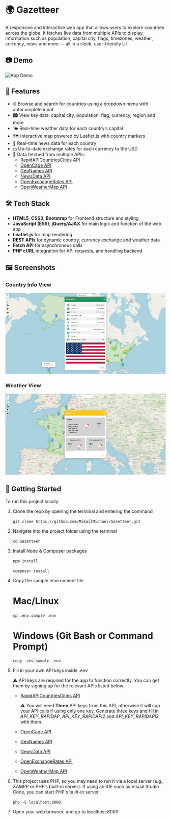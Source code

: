 # 🌍 Gazetteer

A responsive and interactive web app that allows users to explore countries across the globe. It fetches live data from multiple APIs to display information such as population, capital city, flags, timezones, weather, currency, news and more — all in a sleek, user-friendly UI

## 📷 Demo

![App Demo](assets/demo.gif)

## 🔎 Features

- 🌐 Browse and search for countries using a dropdown menu with autocomplete input
- 🏙️ View key data: capital city, population, flag, currency, region and more
- 🌤️ Real-time weather data for each country’s capital
- 🗺️ Interactive map powered by Leaflet.js with country markers
- 📰 Real-time news data for each country
- 💵 Up-to-date exchange rates for each currency to the USD
- 📡 Data fetched from multiple APIs:
  - [RapidAPICountriesCities API](https://rapidapi.com/natkapral/api/countries-cities/details)
  - [OpenCage API](https://opencagedata.com/api)
  - [GeoNames API](https://www.geonames.org/)
  - [NewsData API](https://newsdata.io/)
  - [OpenExchangeRates API](https://openexchangerates.org/)
  - [OpenWeatherMap API](https://openweathermap.org/)

## 🛠️ Tech Stack

- **HTML5**, **CSS3**, **Bootstrap** for Frontend structure and styling
- **JavaScript (ES6)**, **jQuery/AJAX** for main logic and function of the web app
- **Leaflet.js** for map rendering
- **REST APIs** for dynamic country, currency exchange and weather data
- **Fetch API** for asynchronous calls
- **PHP cURL** integration for API requests, and handling backend

## 🖼️ Screenshots

### Country Info View
![Country Info](assets/country-info-screenshot.png)

### Weather View
![Weather Modal](assets/weather-screenshot.png)

## 🚀 Getting Started

To run this project locally:

1. Clone the repo by opening the terminal and entering the command

   `git clone https://github.com/MikailMichael/Gazetteer.git`

2. Navigate into the project folder using the terminal

   `cd Gazetteer`

3. Install Node & Composer packages

    `npm install`

    `composer install`

4. Copy the sample environment file

    # Mac/Linux
    
    `cp .env.sample .env`

    # Windows (Git Bash or Command Prompt)
    
    `copy .env.sample .env`

5. Fill in your own API keys inside .env

    ⚠️ API keys are required for the app to function correctly. You can get them by signing up for the relevant APIs listed below:
      - [RapidAPICountriesCities API](https://rapidapi.com/natkapral/api/countries-cities/details)
            
         ⚠️ You will need **Three** API keys from this API, otherwise it will cap your API calls if using only one key. Generate three keys and fill in *API_KEY_RAPIDAP*, *API_KEY_RAPIDAPI2* and *API_KEY_RAPIDAPI3* with them.
      - [OpenCage API](https://opencagedata.com/api)
      - [GeoNames API](https://www.geonames.org/)
      - [NewsData API](https://newsdata.io/)
      - [OpenExchangeRates API](https://openexchangerates.org/)
      - [OpenWeatherMap API](https://openweathermap.org/)

6. This project uses PHP, so you may need to run it via a local server (e.g., XAMPP or PHP’s built-in server). If using an IDE such as Visual Studio Code, you can start PHP's built-in server

    `php -S localhost:8000`

7. Open your web browser, and go to localhost:8000
